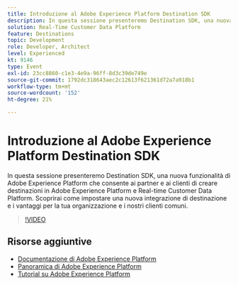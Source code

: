 ```yaml
---
title: Introduzione al Adobe Experience Platform Destination SDK
description: In questa sessione presenteremo Destination SDK, una nuova funzionalità di Adobe Experience Platform che consente ai partner e ai clienti di creare destinazioni in Adobe Experience Platform e Real-time Customer Data Platform. Scoprirai come impostare una nuova integrazione di destinazione e i vantaggi per la tua organizzazione e i nostri clienti comuni.
solution: Real-Time Customer Data Platform
feature: Destinations
topic: Development
role: Developer, Architect
level: Experienced
kt: 9146
type: Event
exl-id: 23cc8860-c1e3-4e9a-96ff-8d3c39de749e
source-git-commit: 1792dc318643aec2c12613f621361d72a7a918b1
workflow-type: tm+mt
source-wordcount: '152'
ht-degree: 21%

---
```


# Introduzione al Adobe Experience Platform Destination SDK

In questa sessione presenteremo Destination SDK, una nuova funzionalità di Adobe Experience Platform che consente ai partner e ai clienti di creare destinazioni in Adobe Experience Platform e Real-time Customer Data Platform. Scoprirai come impostare una nuova integrazione di destinazione e i vantaggi per la tua organizzazione e i nostri clienti comuni.


>[!VIDEO](https://video.tv.adobe.com/v/337583/?quality=12&learn=on&hidetitle=true)

## Risorse aggiuntive

- [Documentazione di Adobe Experience Platform](https://experienceleague.adobe.com/docs/experience-platform.html?lang=it)
- [Panoramica di Adobe Experience Platform](https://experienceleague.adobe.com/docs/experience-platform/landing/home.html?lang=it)
- [Tutorial su Adobe Experience Platform](https://experienceleague.adobe.com/docs/platform-learn/tutorials/overview.html?lang=it)
